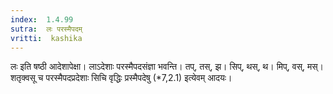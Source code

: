 ```yaml
---
index:  1.4.99
sutra:  लः परस्मैपदम्
vritti:  kashika 
---
```


लः इति षष्ठी आदेशापेक्षा। लाऽदेशाः परस्मैपदसंज्ञा भवन्ति। तप्, तस्, झ। सिप्, थस्, थ। मिप्, वस्, मस्। शतृक्वसू च परस्मैपदप्रदेशाः सिचि वृद्धिः प्रस्मैपदेषु (*7,2.1) इत्येवम् आदयः।

